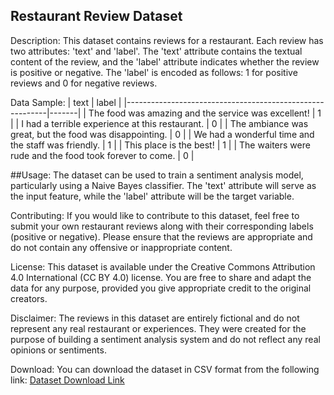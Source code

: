 Restaurant Review Dataset
------------------------

Description:
This dataset contains reviews for a restaurant. Each review has two attributes: 'text' and 'label'. The 'text' attribute contains the textual content of the review, and the 'label' attribute indicates whether the review is positive or negative. The 'label' is encoded as follows: 1 for positive reviews and 0 for negative reviews.

Data Sample:
| text                                                     | label |
|----------------------------------------------------------|-------|
| The food was amazing and the service was excellent!      | 1     |
| I had a terrible experience at this restaurant.         | 0     |
| The ambiance was great, but the food was disappointing.  | 0     |
| We had a wonderful time and the staff was friendly.      | 1     |
| This place is the best!                                 | 1     |
| The waiters were rude and the food took forever to come. | 0     |

##Usage:
The dataset can be used to train a sentiment analysis model, particularly using a Naive Bayes classifier. The 'text' attribute will serve as the input feature, while the 'label' attribute will be the target variable.

Contributing:
If you would like to contribute to this dataset, feel free to submit your own restaurant reviews along with their corresponding labels (positive or negative). Please ensure that the reviews are appropriate and do not contain any offensive or inappropriate content.

License:
This dataset is available under the Creative Commons Attribution 4.0 International (CC BY 4.0) license. You are free to share and adapt the data for any purpose, provided you give appropriate credit to the original creators.

Disclaimer:
The reviews in this dataset are entirely fictional and do not represent any real restaurant or experiences. They were created for the purpose of building a sentiment analysis system and do not reflect any real opinions or sentiments.

Download:
You can download the dataset in CSV format from the following link: [Dataset Download Link](https://example.com/restaurant_reviews.csv)
